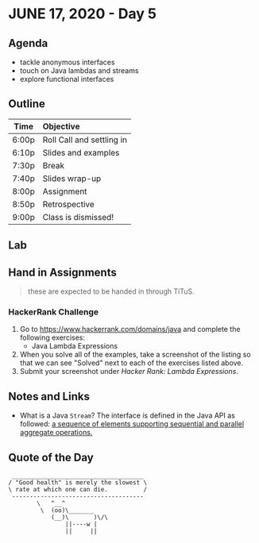 
# JUNE 17, 2020 - Day 5

## Agenda

- tackle anonymous interfaces
- touch on Java lambdas and streams
- explore functional interfaces

## Outline

| Time   | Objective                        |
| -------|:---------------------------------|
| 6:00p  | Roll Call and settling in        |
| 6:10p  | Slides and examples              |
| 7:30p  | Break                            |
| 7:40p  | Slides wrap-up                   |
| 8:00p  | Assignment                       |
| 8:50p  | Retrospective                    |
| 9:00p  | Class is dismissed!              |

## Lab

## Hand in Assignments
>these are expected to be handed in through TiTuS.

### HackerRank Challenge

1. Go to https://www.hackerrank.com/domains/java and complete the following exercises:
    - Java Lambda Expressions
2. When you solve all of the examples, take a screenshot of the listing so that we can see "Solved" next to each of the exercises listed above.
3. Submit your screenshot under *Hacker Rank: Lambda Expressions*.

## Notes and Links

- What is a Java `Stream`? The interface is defined in the Java API as followed: [a sequence of elements supporting sequential and parallel aggregate operations.](https://docs.oracle.com/javase/8/docs/api/java/util/stream/Stream.html)

## Quote of the Day

```
 _____________________________________
/ "Good health" is merely the slowest \
\ rate at which one can die.          /
 -------------------------------------
        \   ^__^
         \  (oo)\_______
            (__)\       )\/\
                ||----w |
                ||     ||

```
